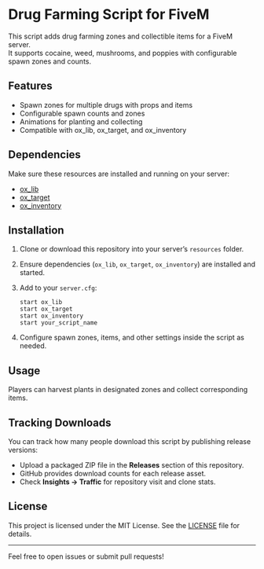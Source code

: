 # Drug Farming Script for FiveM

This script adds drug farming zones and collectible items for a FiveM server.  
It supports cocaine, weed, mushrooms, and poppies with configurable spawn zones and counts.

## Features

- Spawn zones for multiple drugs with props and items  
- Configurable spawn counts and zones  
- Animations for planting and collecting  
- Compatible with ox_lib, ox_target, and ox_inventory  

## Dependencies

Make sure these resources are installed and running on your server:

- [ox_lib](https://github.com/overextended/ox_lib)  
- [ox_target](https://github.com/overextended/ox_target)  
- [ox_inventory](https://github.com/overextended/ox_inventory)  

## Installation

1. Clone or download this repository into your server’s `resources` folder.  
2. Ensure dependencies (`ox_lib`, `ox_target`, `ox_inventory`) are installed and started.  
3. Add to your `server.cfg`:

    ```
    start ox_lib
    start ox_target
    start ox_inventory
    start your_script_name
    ```

4. Configure spawn zones, items, and other settings inside the script as needed.

## Usage

Players can harvest plants in designated zones and collect corresponding items.

## Tracking Downloads

You can track how many people download this script by publishing release versions:  

- Upload a packaged ZIP file in the **Releases** section of this repository.  
- GitHub provides download counts for each release asset.  
- Check **Insights → Traffic** for repository visit and clone stats.

## License

This project is licensed under the MIT License. See the [LICENSE](LICENSE) file for details.

---

Feel free to open issues or submit pull requests!

